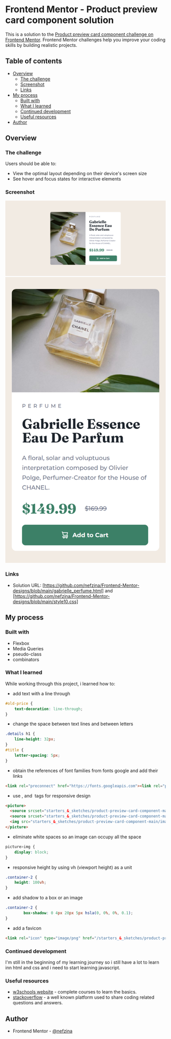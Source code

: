 # Frontend Mentor - Product preview card component solution

This is a solution to the [Product preview card component challenge on Frontend Mentor](https://www.frontendmentor.io/challenges/product-preview-card-component-GO7UmttRfa). Frontend Mentor challenges help you improve your coding skills by building realistic projects. 

## Table of contents

- [Overview](#overview)
  - [The challenge](#the-challenge)
  - [Screenshot](#screenshot)
  - [Links](#links)
- [My process](#my-process)
  - [Built with](#built-with)
  - [What I learned](#what-i-learned)
  - [Continued development](#continued-development)
  - [Useful resources](#useful-resources)
- [Author](#author)


## Overview

### The challenge

Users should be able to:

- View the optimal layout depending on their device's screen size
- See hover and focus states for interactive elements

### Screenshot

![desktop design screenshot](./Screenshot%202022-12-07%20desktop%20design.png)
![mobile design screenshot](./Screenshot%202022-12-07%20mobile%20design.png)

### Links

- Solution URL: [https://github.com/nefzina/Frontend-Mentor-designs/blob/main/gabrielle_perfume.html] 
and [https://github.com/nefzina/Frontend-Mentor-designs/blob/main/style10.css]

## My process

### Built with
- Flexbox
- Media Queries
- pseudo-class
- combinators


### What I learned

While working through this project, i learned how to:
* add text with a line through
```css
#old-price {
    text-decoration: line-through;
}
```

* change the space between text lines and between letters
```css
.details h1 {
    line-height: 32px;
}
#title {
    letter-spacing: 5px;
}
```

* obtain the references of font families from fonts google and add their links
```html
<link rel="preconnect" href="https://fonts.googleapis.com"><link rel="preconnect" href="https://fonts.gstatic.com" crossorigin><link href="https://fonts.googleapis.com/css2?family=Fraunces:opsz,wght@9..144,700&family=Montserrat:wght@500;700&display=swap" rel="stylesheet">
```

* use <picture>, <source> and <img> tags for responsive design
```html
<picture>
  <source srcset="starters_&_sketches/product-preview-card-component-main/images/image-product-mobile.jpg" media="(max-width: 375px)">
  <source srcset="starters_&_sketches/product-preview-card-component-main/images/image-product-desktop.jpg">
  <img src="starters_&_sketches/product-preview-card-component-main/images/image-product-desktop.jpg" alt="perfume-photo">
</picture>
```

* eliminate white spaces so an image can occupy all the space 
```css
picture>img {
    display: block;
}
```

* responsive height by using vh (viewport height) as a unit
```css
.container-2 {
    height: 100vh;
}
```

* add shadow to a box or an image
```css
.container-2 {
        box-shadow: 0 4px 20px 5px hsla(0, 0%, 0%, 0.1);
}
```

* add a favicon
```html
<link rel="icon" type="image/png" href="/starters_&_sketches/product-preview-card-component-main/images/favicon-32x32.png">
```

### Continued development

I'm still in the beginning of my learning journey so i still have a lot to learn inn html and css and i need to start learning javascript.


### Useful resources

- [w3schools website](https://www.w3schools.com/) - complete courses to learn the basics.
- [stackoverflow](https://www.stackoverflow.com) - a well known platform used to share coding related questions and answers.

## Author
- Frontend Mentor - [@nefzina](https://www.frontendmentor.io/profile/nefzina)

